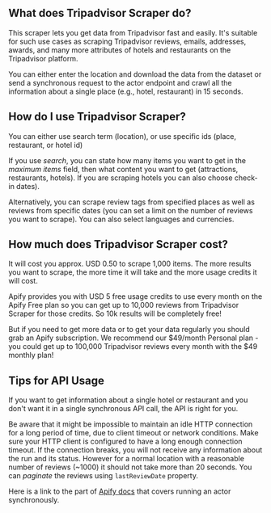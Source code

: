 ## What does Tripadvisor Scraper do?
This scraper lets you get data from Tripadvisor fast and easily. It's suitable for such use cases as scraping Tripadvisor reviews, emails, addresses, awards, and many more attributes of hotels and restaurants on the Tripadvisor platform.

You can either enter the location and download the data from the dataset or send a synchronous request to the actor endpoint and crawl all the information about a single place (e.g., hotel, restaurant) in 15 seconds.

## How do I use Tripadvisor Scraper?
You can either use search term (location), or use specific ids (place, restaurant, or hotel id)

If you use  _search_, you can state how many items you want to get in the  _maximum items_  field, then what content you want to get (attractions, restaurants, hotels). If you are scraping hotels you can also choose check-in dates).

Alternatively, you can scrape review tags from specified places as well as reviews from specific dates (you can set a limit on the number of reviews you want to scrape). You can also select languages and currencies.

## How much does Tripadvisor Scraper cost?
It will cost you approx. USD 0.50 to scrape 1,000 items. The more results you want to scrape, the more time it will take and the more usage credits it will cost.

Apify provides you with USD 5 free usage credits to use every month on the Apify Free plan so you can get up to 10,000 reviews from Tripadvisor Scraper for those credits. So 10k results will be completely free!

But if you need to get more data or to get your data regularly you should grab an Apify subscription. We recommend our $49/month Personal plan - you could get up to 100,000 Tripadvisor reviews every month with the $49 monthly plan!

## Tips for API Usage
If you want to get information about a single hotel or restaurant and you don't want it in a single synchronous API call, the API is right for you.

Be aware that it might be impossible to maintain an idle HTTP connection for a long period of time, due to client timeout or network conditions. Make sure your HTTP client is configured to have a long enough connection timeout. If the connection breaks, you will not receive any information about the run and its status. However for a normal location with a reasonable number of reviews (~1000) it should not take more than 20 seconds. You can  _paginate_  the reviews using  `lastReviewDate`  property.

Here is a link to the part of  [Apify docs](https://www.apify.com/docs/api/v2#/reference/actors/run-actor-synchronously/with-input)  that covers running an actor synchronously.
